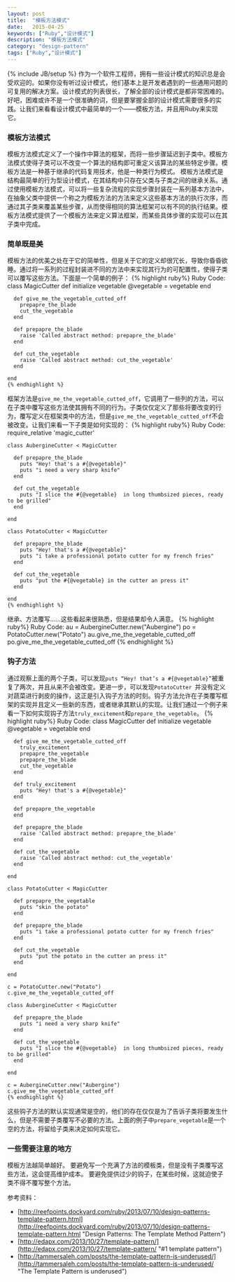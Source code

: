 ```yaml
---
layout: post
title:  "模板方法模式"
date:   2015-04-25
keywords: ["Ruby","设计模式"]
description: "模板方法模式"
category: "design-pattern"
tags: ["Ruby","设计模式"]
---
```

{% include JB/setup %}
作为一个软件工程师，拥有一些设计模式的知识总是会受欢迎的。如果你没有听过设计模式，他们基本上是开发者遇到的一些通用问题的可复用的解决方案。设计模式的列表很长，了解全部的设计模式是都非常困难的。好吧，困难或许不是一个很准确的词，但是要掌握全部的设计模式需要很多的实践。让我们来看看设计模式中最简单的一个——模板方法，并且用Ruby来实现它。
### 模板方法模式
模板方法模式定义了一个操作中算法的框架，而将一些步骤延迟到子类中。模板方法模式使得子类可以不改变一个算法的结构即可重定义该算法的某些特定步骤。模板方法是一种基于继承的代码复用技术，他是一种类行为模式。
模板方法模式是结构最简单的行为型设计模式，在其结构中只存在父类与子类之间的继承关系。通过使用模板方法模式，可以将一些复杂流程的实现步骤封装在一系列基本方法中，在抽象父类中提供一个称之为模板方法的方法来定义这些基本方法的执行次序，而通过其子类来覆盖某些步骤，从而使得相同的算法框架可以有不同的执行结果。模板方法模式提供了一个模板方法来定义算法框架，而某些具体步骤的实现可以在其子类中完成。
### 简单既是美
模板方法的优美之处在于它的简单性，但是关于它的定义却很冗长，导致你昏昏欲睡。通过将一系列的过程封装进不同的方法中来实现其行为的可配置性，使得子类可以覆写这些方法。下面是一个简单的例子：
    {% highlight ruby%}
    Ruby Code:
	class MagicCutter
	  def initialize vegetable
	    @vegetable = vegetable
	  end
	
	  def give_me_the_vegetable_cutted_off
	    prepapre_the_blade
	    cut_the_vegetable
	  end
	
	  def prepapre_the_blade
	    raise 'Called abstract method: prepapre_the_blade'
	  end
	
	  def cut_the_vegetable
	    raise 'Called abstract method: cut_the_vegetable'
	  end
	
	end
	{% endhighlight %}
框架方法是`give_me_the_vegetable_cutted_off`，它调用了一些列的方法，可以在子类中覆写这些方法使其拥有不同的行为。子类仅仅定义了那些将要改变的行为，覆写定义在框架类中的方法，但是`give_me_the_vegetable_cutted_off`不会被改变。让我们来看一下子类是如何实现的：
    {% highlight ruby%}
    Ruby Code:
	require_relative 'magic_cutter'
	
	class AubergineCutter < MagicCutter
	
	  def prepapre_the_blade
	    puts "Hey! that's a #{@vegetable}"
	    puts "i need a very sharp knife"
	  end
	
	  def cut_the_vegetable
	    puts "I slice the #{@vegetable}  in long thumbsized pieces, ready to be grilled"
	  end
	
	end
	
	class PotatoCutter < MagicCutter
	
	  def prepapre_the_blade
	    puts "Hey! that's a #{@vegetable}"
	    puts "i take a professional potato cutter for my french fries"
	  end
	
	  def cut_the_vegetable
	    puts "put the #{@vegetable} in the cutter an press it"
	  end
	
	end
    {% endhighlight %}
继承、方法覆写……这些看起来很熟悉，但是结果却令人满意。
    {% highlight ruby%}
    Ruby Code:
	au = AubergineCutter.new("Aubergine")
	po = PotatoCutter.new("Potato")
	au.give_me_the_vegetable_cutted_off
	po.give_me_the_vegetable_cutted_off
	{% endhighlight %}
### 钩子方法
通过观察上面的两个子类，可以发现`puts “Hey! that’s a #{@vegetable}”`被重复了两次，并且从来不会被改变。更进一步，可以发现`PotatoCutter `并没有定义对蔬菜进行剥皮的操作，这正是引入钩子方法的时刻。钩子方法允许在子类覆写框架的实现并且定义一些新的东西，或者继承其默认的实现。让我们通过一个例子来看一下如何实现钩子方法`truly_excitement`和`prepare_the_vegetable`。
	{% highlight ruby%}
	Ruby Code:
	class MagicCutter
	  def initialize vegetable
	    @vegetable = vegetable
	  end
	
	  def give_me_the_vegetable_cutted_off
	    truly_excitement
	    prepapre_the_vegetable
	    prepapre_the_blade
	    cut_the_vegetable
	  end
	
	  def truly_excitement
	    puts "Hey! that's a #{@vegetable}"
	  end
	
	  def prepapre_the_vegetable
	  end
	
	  def prepapre_the_blade
	    raise 'Called abstract method: prepapre_the_blade'
	  end
	
	  def cut_the_vegetable
	    raise 'Called abstract method: cut_the_vegetable'
	  end
	
	end
	
	class PotatoCutter < MagicCutter
	
	  def prepapre_the_vegetable
	    puts "skin the potato"
	  end
	
	  def prepapre_the_blade
	    puts "i take a professional potato cutter for my french fries"
	  end
	
	  def cut_the_vegetable
	    puts "put the potato in the cutter an press it"
	  end
	
	end
	
	c = PotatoCutter.new("Potato")
	c.give_me_the_vegetable_cutted_off
	
	class AubergineCutter < MagicCutter
	
	  def prepapre_the_blade
	    puts "i need a very sharp knife"
	  end
	
	  def cut_the_vegetable
	    puts "I slice the #{@vegetable}  in long thumbsized pieces, ready to be grilled"
	  end
	
	end
	
	c = AubergineCutter.new("Aubergine")
	c.give_me_the_vegetable_cutted_off
	{% endhighlight %}
这些钩子方法的默认实现通常是空的，他们的存在仅仅是为了告诉子类将要发生什么，但是不需要子类覆写不必要的方法。上面的例子中`prepare_vegetable`是一个空的方法，将留给子类来决定如何实现它。

### 一些需要注意的地方
模板方法越简单越好。
要避免写一个充满了方法的模板类，但是没有子类覆写这些方法，这会提高维护成本。
要避免提供过少的钩子，在某些时候，这就迫使子类不得不覆写整个方法。

参考资料：

- [http://reefpoints.dockyard.com/ruby/2013/07/10/design-patterns-template-pattern.html](http://reefpoints.dockyard.com/ruby/2013/07/10/design-patterns-template-pattern.html "Design Patterns: The Template Method Pattern")
- [http://edapx.com/2013/10/27/template-pattern/](http://edapx.com/2013/10/27/template-pattern/ "#1 template pattern")
- [http://tammersaleh.com/posts/the-template-pattern-is-underused/](http://tammersaleh.com/posts/the-template-pattern-is-underused/ "The Template Pattern is underused")
